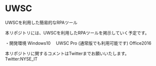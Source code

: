 # UWSC
UWSCを利用した簡易的なRPAツール

本リポジトリには、UWSCを利用したRPAツールを掲示していく予定です。

・開発環境
Windows10　
UWSC Pro (通常版でも利用可能です)
Office2016

本リポジトリに関するコメントはTwitterまでお願いいたします。
Twitter:NYSE_IT
